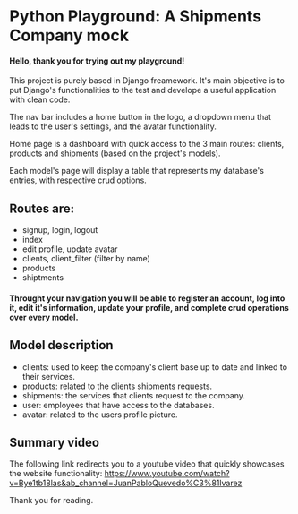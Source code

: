 # Python Playground: A Shipments Company mock

#### Hello, thank you for trying out my playground!
This project is purely based in Django freamework. It's main objective is to put Django's functionalities to the test and develope a useful application with clean code.

The nav bar includes a home button in the logo, a dropdown menu that leads to the user's settings, and the avatar functionality.

Home page is a dashboard with quick access to the 3 main routes: clients, products and shipments (based on the project's models).

Each model's page will display a table that represents my database's entries, with respective crud options.

## Routes are:
- signup, login, logout
- index
- edit profile, update avatar
- clients, client_filter (filter by name)
- products
- shiptments

#### Throught your navigation you will be able to register an account, log into it, edit it's information, update your profile, and complete crud operations over every model.

## Model description

- clients: used to keep the company's client base up to date and linked to their services.
- products: related to the clients shipments requests.
- shipments: the services that clients request to the company.
- user: employees that have access to the databases.
- avatar: related to the users profile picture.

## Summary video

The following link redirects you to a youtube video that quickly showcases the website functionality:
https://www.youtube.com/watch?v=Bye1tb18las&ab_channel=JuanPabloQuevedo%C3%81lvarez

Thank you for reading.